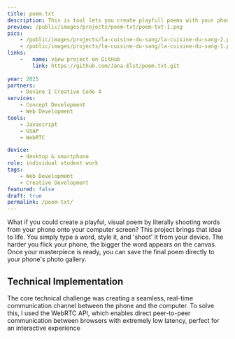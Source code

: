 ```yaml
---
title: poem.txt
description: This is tool lets you create playfull poems with your phone by using the computer as a canvas. The project is inspirated by the visual poetry Paul van Ostaijen.
preview: /public/images/projects/poem-txt/poem-txt-1.png
pics:
    - /public/images/projects/la-cuisine-du-sang/la-cuisine-du-sang-2.png
    - /public/images/projects/la-cuisine-du-sang/la-cuisine-du-sang-1.png
links:
    -   name: view project on GitHub
        link: https://github.com/Jana-Elst/poem.txt.git
        
year: 2025
partners:
    - Devine I Creative Code 4
services:
    - Concept Development
    - Web Development
tools:
    - Javascript
    - GSAP
    - WebRTC

device:
    - desktop & smartphone
role: individual student work
tags:
    - Web Development
    - Creative Development
featured: false
draft: true
permalink: /poem-txt/
---
```

What if you could create a playful, visual poem by literally shooting words from your phone onto your computer screen? This project brings that idea to life. You simply type a word, style it, and 'shoot' it from your device. The harder you flick your phone, the bigger the word appears on the canvas. Once your masterpiece is ready, you can save the final poem directly to your phone's photo gallery.

## Technical Implementation
The core technical challenge was creating a seamless, real-time communication channel between the phone and the computer. To solve this, I used the WebRTC API, which enables direct peer-to-peer communication between browsers with extremely low latency, perfect for an interactive experience